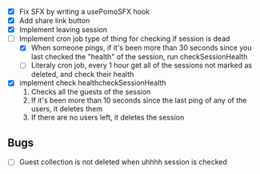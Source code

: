 - [x] Fix SFX by writing a usePomoSFX hook
- [x] Add share link button
- [x] Implement leaving session
- [ ] Implement cron job type of thing for checking if session is dead
  - [x] When someone pings, if it's been more than 30 seconds since you last checked the "health" of the session, run checkSessionHealth
  - [ ] Literaly cron job, every 1 hour get all of the sessions not marked as deleted, and check their health
- [x] implement check healthcheckSessionHealth
  1. Checks all the guests of the session
  2. If it's been more than 10 seconds since the last ping of any of the users, it deletes them
  3. If there are no users left, it deletes the session

## Bugs

- [ ] Guest collection is not deleted when uhhhh session is checked
